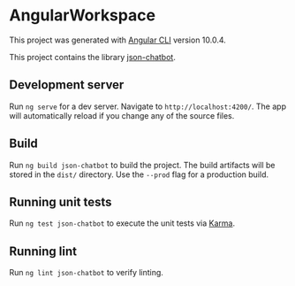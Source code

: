 # AngularWorkspace

This project was generated with [Angular CLI](https://github.com/angular/angular-cli) version 10.0.4.

This project contains the library [json-chatbot](./projects/json-chatbot/README.md). 


## Development server

Run `ng serve` for a dev server. Navigate to `http://localhost:4200/`. The app will automatically reload if you change any of the source files.

## Build

Run `ng build json-chatbot` to build the project. The build artifacts will be stored in the `dist/` directory. Use the `--prod` flag for a production build.

## Running unit tests

Run `ng test json-chatbot` to execute the unit tests via [Karma](https://karma-runner.github.io).

## Running lint

Run `ng lint json-chatbot` to verify linting.


